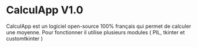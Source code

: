 # CalculApp V1.0
 CalculApp est un logiciel open-source 100% français qui permet de calculer une moyenne.
 Pour fonctionner il utilise plusieurs modules ( PIL, tkinter et customtkinter )
